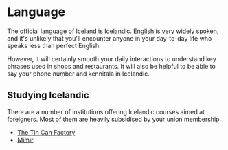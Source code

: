 # Language

The official language of Iceland is Icelandic. English is very widely spoken,
and it's unlikely that you'll encounter anyone in your day-to-day life who
speaks less than perfect English.

However, it will certainly smooth your daily interactions to understand key
phrases used in shops and restaurants. It will also be helpful to be able to
say your phone number and kennitala in Icelandic.

## Studying Icelandic

There are a number of institutions offering Icelandic courses aimed at foreigners. Most of them are heavily subsidised by your union membership.

- [The Tin Can Factory](http://thetincanfactory.eu/index.html)
- [Mímir](https://www.mimir.is/)